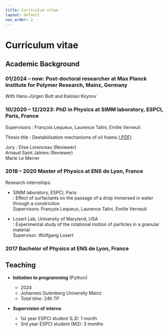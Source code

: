 ```yaml
---
title: Curriculum vitae
layout: default
nav_order: 2
---
```

# Curriculum vitae



## Academic Background



### 01/2024 – now: Post-doctoral researcher at Max Planck Institute for Polymer Research, Mainz, Germany

With Hans-Jürgen Butt and Kaloian Koynov



### 10/2020 – 12/2023: PhD in Physics at SIMM laboratory, ESPCI, Paris, France

Supervisors
: François Lequeux, Laurence Talini, Emilie Verneuil

Thesis title
: Destabilisation mechanisms of oil foams [(.PDF)](res/ESPCI_DELANCE_2023_archivage2.pdf)

Jury
: Elise Lorenceau (Reviewer)   
  Arnaud Saint Jalmes (Reviewer)   
  Marie Le Merrer

### 2018 – 2020 Master of Physics at ENS de Lyon, France

Research internships:

- SIMM laboratory, ESPCI, Paris   
:   Effect of surfactants on the passage of a drop immersed in water through a constriction   
    Supervisors: François Lequeux, Laurence Talini, Emilie Verneuil

- Losert Lab, University of Maryland, USA   
:   Experimental study of the rotational motion of particles in a granular material   
    Supervisor: Wolfgang Losert

### 2017 Bachelor of Physics at ENS de Lyon, France


## Teaching

- **Initiation to programming** (Python)
  - 2024
  - Johannes Gutenberg University Mainz
  - *Total time:* 24h TP

- **Supervision of interns**
  - 1st year ESPCI student (L3): 1 month
  - 3rd year ESPCI student (M2): 3 months
